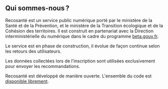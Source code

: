 ## Qui sommes-nous&#8239;?

Recosanté est un service public numérique porté par le ministère de la Santé et de la Prévention, et le ministère de la Transition écologique et de la Cohésion des territoires. Il est construit en partenariat avec la Direction interministérielle du numérique dans le cadre du programme [beta.gouv.fr](https://beta.gouv.fr/).

Le service est en phase de construction, il évolue de façon continue selon les retours des utilisateurs.

Les données collectées lors de l'inscription sont utilisées exclusivement pour envoyer les recommandations.

Recosanté est développé de manière ouverte. L'ensemble du code est [disponible librement](https://github.com/betagouv/recosante).
